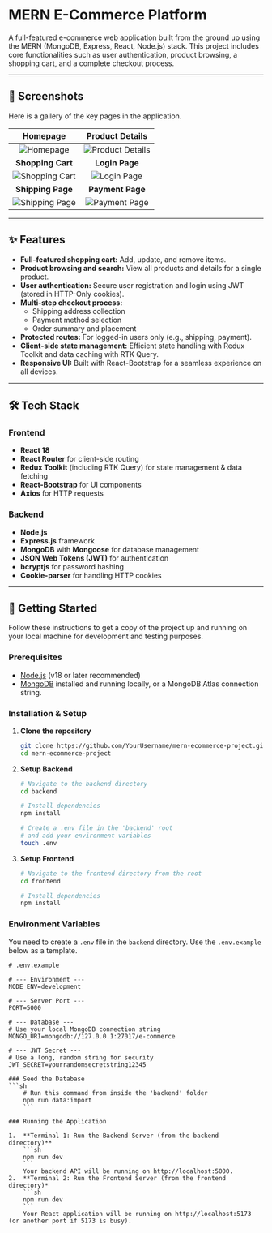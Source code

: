 # MERN E-Commerce Platform

A full-featured e-commerce web application built from the ground up using the MERN (MongoDB, Express, React, Node.js) stack. This project includes core functionalities such as user authentication, product browsing, a shopping cart, and a complete checkout process.

---

## 📸 Screenshots

Here is a gallery of the key pages in the application.

| Homepage | Product Details |
| :---: | :---: |
| ![Homepage](screenshots/homepage.png) | ![Product Details](screenshots/product-page.png) |
| **Shopping Cart** | **Login Page** |
| ![Shopping Cart](screenshots/cart-page.png) | ![Login Page](screenshots/login-page.png) |
| **Shipping Page** | **Payment Page** |
| ![Shipping Page](screenshots/shipping-page.png) | ![Payment Page](screenshots/payment-page.png) |


---

## ✨ Features

- **Full-featured shopping cart:** Add, update, and remove items.
- **Product browsing and search:** View all products and details for a single product.
- **User authentication:** Secure user registration and login using JWT (stored in HTTP-Only cookies).
- **Multi-step checkout process:**
  - Shipping address collection
  - Payment method selection
  - Order summary and placement
- **Protected routes:** For logged-in users only (e.g., shipping, payment).
- **Client-side state management:** Efficient state handling with Redux Toolkit and data caching with RTK Query.
- **Responsive UI:** Built with React-Bootstrap for a seamless experience on all devices.

---

## 🛠️ Tech Stack

### Frontend
- **React 18**
- **React Router** for client-side routing
- **Redux Toolkit** (including RTK Query) for state management & data fetching
- **React-Bootstrap** for UI components
- **Axios** for HTTP requests

### Backend
- **Node.js**
- **Express.js** framework
- **MongoDB** with **Mongoose** for database management
- **JSON Web Tokens (JWT)** for authentication
- **bcryptjs** for password hashing
- **Cookie-parser** for handling HTTP cookies

---

## 🚀 Getting Started

Follow these instructions to get a copy of the project up and running on your local machine for development and testing purposes.

### Prerequisites

- [Node.js](https://nodejs.org/en/) (v18 or later recommended)
- [MongoDB](https://www.mongodb.com/try/download/community) installed and running locally, or a MongoDB Atlas connection string.

### Installation & Setup

1.  **Clone the repository**
    ```sh
    git clone https://github.com/YourUsername/mern-ecommerce-project.git
    cd mern-ecommerce-project
    ```

2.  **Setup Backend**
    ```sh
    # Navigate to the backend directory
    cd backend

    # Install dependencies
    npm install

    # Create a .env file in the 'backend' root
    # and add your environment variables
    touch .env
    ```

3.  **Setup Frontend**
    ```sh
    # Navigate to the frontend directory from the root
    cd frontend

    # Install dependencies
    npm install
    ```

### Environment Variables

You need to create a `.env` file in the `backend` directory. Use the `.env.example` below as a template.

```env
# .env.example

# --- Environment ---
NODE_ENV=development

# --- Server Port ---
PORT=5000

# --- Database ---
# Use your local MongoDB connection string
MONGO_URI=mongodb://127.0.0.1:27017/e-commerce

# --- JWT Secret ---
# Use a long, random string for security
JWT_SECRET=yourrandomsecretstring12345

### Seed the Database
```sh
    # Run this command from inside the 'backend' folder
    npm run data:import
    ```

### Running the Application

1.  **Terminal 1: Run the Backend Server (from the backend directory)**
    ```sh
    npm run dev
    ```
    Your backend API will be running on http://localhost:5000.
2.  **Terminal 2: Run the Frontend Server (from the frontend directory)*
    ```sh
    npm run dev
    ```
    Your React application will be running on http://localhost:5173 (or another port if 5173 is busy).